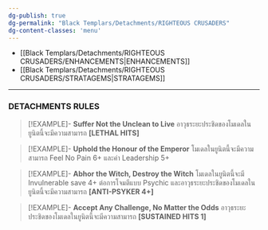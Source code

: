 ```yaml
---
dg-publish: true
dg-permalink: "Black Templars/Detachments/RIGHTEOUS CRUSADERS"
dg-content-classes: 'menu'
---
```


- [[Black Templars/Detachments/RIGHTEOUS CRUSADERS/ENHANCEMENTS\|ENHANCEMENTS]]
- [[Black Templars/Detachments/RIGHTEOUS CRUSADERS/STRATAGEMS\|STRATAGEMS]]

***

### DETACHMENTS RULES

> [!EXAMPLE]- **Suffer Not the Unclean to Live**
> อาวุธระยะประชิดของโมเดลในยูนิตนี้จะมีความสามารถ **\[LETHAL HITS]**

> [!EXAMPLE]- **Uphold the Honour of the Emperor** 
> โมเดลในยูนิตนี้จะมีความสามารถ Feel No Pain 6+ และค่า Leadership 5+

> [!EXAMPLE]- **Abhor the Witch, Destroy the Witch** 
> โมเดลในยูนิตนี้จะมี Invulnerable save 4+ ต่อการโจมตีแบบ Psychic และอาวุธระยะประชิดของโมเดลในยูนิตนี้จะมีความสามารถ **\[ANTI-PSYKER 4+]**

> [!EXAMPLE]- **Accept Any Challenge, No Matter the Odds** 
> อาวุธระยะประชิดของโมเดลในยูนิตนี้จะมีความสามารถ **\[SUSTAINED HITS 1]**